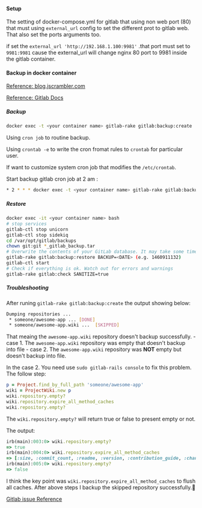 #### Setup ####
The setting of docker-compose.yml for gitlab that using non web port (80) that must using `external_url` config to set the different prot to gitlab web. That also set the ports arguments too.

if set the `external_url 'http://192.168.1.100:9981'` .that port must set to `9981:9981` cause the external_url will change nginx 80 port to 9981 inside the gitlab container.


#### Backup in docker container ####
[Reference: blog.jscrambler.com](https://blog.jscrambler.com/migrating-your-gitlab-infrastructure-into-docker/)

[Reference: Gitlab Docs](https://docs.gitlab.com/omnibus/settings/backups.html)

##### Backup #####
```sh
docker exec -t <your container name> gitlab-rake gitlab:backup:create
```

Using `cron job` to routine backup.

Using `crontab -e` to write the cron fromat rules to `crontab` for particular user.

If want to customize system cron job that modifies the `/etc/crontab`.

Start backup gitlab cron job at 2 am :
```sh
* 2 * * * docker exec -t <your container name> gitlab-rake gitlab:backup:create
```

##### Restore #####

```sh
docker exec -it <your container name> bash
# stop services
gitlab-ctl stop unicorn  
gitlab-ctl stop sidekiq  
cd /var/opt/gitlab/backups  
chown git:git *_gitlab_backup.tar  
# Overwrite the contents of your GitLab database. It may take some time to complete, depending on how big your database is.
gitlab-rake gitlab:backup:restore BACKUP=<DATE> (e.g. 1460911132)  
gitlab-ctl start  
# Check if everything is ok. Watch out for errors and warnings
gitlab-rake gitlab:check SANITIZE=true  
```

##### Troubleshooting #####

After runing `gitlab-rake gitlab:backup:create` the output showing below:

``` sh
Dumping repositories ...
 * someone/awesome-app ... [DONE]
 * someone/awesome-app.wiki ...  [SKIPPED]
```

That meaing the `awesome-app.wiki` repository doesn't backup successfully.
    - case 1. The `awesome-app.wiki` repository was empty that doesn't backup into file
    - case 2. The `awesome-app.wiki` repository was **NOT** empty but doesn't backup into file.

In the case 2. You need use `sudo gitlab-rails console` to fix this problem. The follow step:

```rb
p = Project.find_by_full_path 'someone/awesome-app'
wiki = ProjectWiki.new p
wiki.repository.empty?
wiki.repository.expire_all_method_caches
wiki.repository.empty?
```
The `wiki.repository.empty?` will return true or false to present empty or not.

The output:
```rb
irb(main):003:0> wiki.repository.empty?
=> true
irb(main):004:0> wiki.repository.expire_all_method_caches
=> [:size, :commit_count, :readme, :version, :contribution_guide, :changelog, :license_blob, :license_key, :gitignore, :koding_yml, :gitlab_ci_yml, :branch_names, :tag_names, :branch_count, :tag_count, :avatar, :exists?, :empty?, :root_ref]
irb(main):005:0> wiki.repository.empty?
=> false

```

I think the key point was `wiki.repository.expire_all_method_caches` to flush all caches. After above steps I backup the skipped repository successfully.:tada:

[Gitlab issue Reference](https://gitlab.com/gitlab-org/gitlab-ce/issues/28854)
